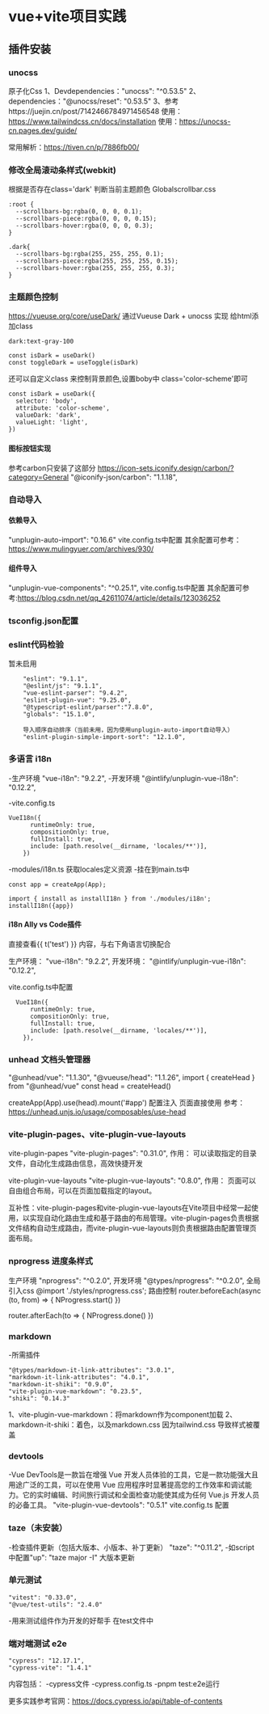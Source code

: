 # vue+vite项目实践

## 插件安装

### unocss
 原子化Css
 1、Devdependencies："unocss": "^0.53.5"
 2、dependencies："@unocss/reset": "0.53.5"
 3、参考https://juejin.cn/post/7142466784971456548
 使用：https://www.tailwindcss.cn/docs/installation
 使用：https://unocss-cn.pages.dev/guide/
 
 常用解析：https://tiven.cn/p/7886fb00/

### 修改全局滚动条样式(webkit)
根据是否存在class='dark' 判断当前主题颜色
Globalscrollbar.css


```
:root {
  --scrollbars-bg:rgba(0, 0, 0, 0.1);
  --scrollbars-piece:rgba(0, 0, 0, 0.15);
  --scrollbars-hover:rgba(0, 0, 0, 0.3);
}

.dark{
  --scrollbars-bg:rgba(255, 255, 255, 0.1);
  --scrollbars-piece:rgba(255, 255, 255, 0.15);
  --scrollbars-hover:rgba(255, 255, 255, 0.3);
}
```



### 主题颜色控制

https://vueuse.org/core/useDark/
通过Vueuse Dark + unocss 实现 给html添加class
```
dark:text-gray-100

const isDark = useDark()
const toggleDark = useToggle(isDark)
```

还可以自定义class 来控制背景颜色,设置boby中 class='color-scheme'即可
```
const isDark = useDark({
  selector: 'body',
  attribute: 'color-scheme',
  valueDark: 'dark',
  valueLight: 'light',
})
```

#### 图标按钮实现
参考carbon只安装了这部分
https://icon-sets.iconify.design/carbon/?category=General
"@iconify-json/carbon": "1.1.18",


### 自动导入

#### 依赖导入
"unplugin-auto-import": "0.16.6"
vite.config.ts中配置
其余配置可参考：https://www.mulingyuer.com/archives/930/

#### 组件导入
"unplugin-vue-components": "^0.25.1",
vite.config.ts中配置
其余配置可参考:https://blog.csdn.net/qq_42611074/article/details/123036252

### tsconfig.json配置


### eslint代码检验
暂未启用
```
    "eslint": "9.1.1",
    "@eslint/js": "9.1.1",
    "vue-eslint-parser": "9.4.2",
    "eslint-plugin-vue": "9.25.0",
    "@typescript-eslint/parser":"7.8.0",
    "globals": "15.1.0",

    导入顺序自动排序（当前未用，因为使用unplugin-auto-import自动导入）
    "eslint-plugin-simple-import-sort": "12.1.0",
```

### 多语言 i18n
-生产环境
"vue-i18n": "9.2.2",
-开发环境
"@intlify/unplugin-vue-i18n": "0.12.2",

-vite.config.ts
```
VueI18n({
      runtimeOnly: true,
      compositionOnly: true,
      fullInstall: true,
      include: [path.resolve(__dirname, 'locales/**')],
    })
```

-modules/i18n.ts 获取locales定义资源
-挂在到main.ts中
```
const app = createApp(App);  

import { install as installI18n } from './modules/i18n'; 
installI18n({app})
```

#### i18n Ally vs Code插件
直接查看{{ t('test') }} 内容，与右下角语言切换配合

生产环境：
  "vue-i18n": "9.2.2",
开发环境：
  "@intlify/unplugin-vue-i18n": "0.12.2",

vite.config.ts中配置
```
  VueI18n({
      runtimeOnly: true,
      compositionOnly: true,
      fullInstall: true,
      include: [path.resolve(__dirname, 'locales/**')],
    }),
```



### unhead 文档头管理器
"@unhead/vue": "1.1.30",
"@vueuse/head": "1.1.26",
import { createHead } from "@unhead/vue"
const head = createHead()

createApp(App).use(head).mount('#app')
配置注入 页面直接使用
参考：https://unhead.unjs.io/usage/composables/use-head

### vite-plugin-pages、vite-plugin-vue-layouts
vite-plugin-papes
"vite-plugin-pages": "0.31.0",
作用：
可以读取指定的目录文件，自动化生成路由信息，高效快捷开发

vite-plugin-vue-layouts
"vite-plugin-vue-layouts": "0.8.0",
作用：
页面可以自由组合布局，可以在页面加载指定的layout。

互补性：vite-plugin-pages和vite-plugin-vue-layouts在Vite项目中经常一起使用，以实现自动化路由生成和基于路由的布局管理。vite-plugin-pages负责根据文件结构自动生成路由，而vite-plugin-vue-layouts则负责根据路由配置管理页面布局。

### nprogress 进度条样式
生产环境
"nprogress": "^0.2.0",
开发环境
"@types/nprogress": "^0.2.0",
全局引入css
@import './styles/nprogress.css';
路由控制
router.beforeEach(async (to, from) => {
  NProgress.start()
})

router.afterEach(to => {
  NProgress.done()
})


### markdown
-所需插件
```
"@types/markdown-it-link-attributes": "3.0.1",
"markdown-it-link-attributes": "4.0.1",
"markdown-it-shiki": "0.9.0",
"vite-plugin-vue-markdown": "0.23.5",
"shiki": "0.14.3"
```
1、vite-plugin-vue-markdown：将markdown作为component加载
2、markdown-it-shiki：着色，以及markdown.css 因为tailwind.css 导致样式被覆盖


### devtools
-Vue DevTools是一款旨在增强 Vue 开发人员体验的工具，它是一款功能强大且用途广泛的工具，可以在使用 Vue 应用程序时显著提高您的工作效率和调试能力。它的实时编辑、时间旅行调试和全面检查功能使其成为任何 Vue.js 开发人员的必备工具。
"vite-plugin-vue-devtools": "0.5.1"
vite.config.ts 配置


### taze（未安装）
-检查插件更新（包括大版本、小版本、补丁更新）
"taze": "^0.11.2",
-如script 中配置"up": "taze major -I" 大版本更新

### 单元测试
```
"vitest": "0.33.0",
"@vue/test-utils": "2.4.0"
```
-用来测试组件作为开发的好帮手
在test文件中

### 端对端测试 e2e
```
"cypress": "12.17.1",
"cypress-vite": "1.4.1"
```
内容包括：
-cypress文件
-cypress.config.ts
-pnpm test:e2e运行

更多实践参考官网：https://docs.cypress.io/api/table-of-contents